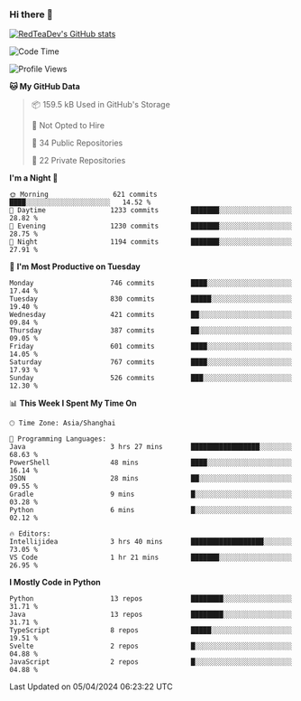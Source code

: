 ### Hi there 👋

<!--
**RedTeaDev/RedTeaDev** is a ✨ _special_ ✨ repository because its `README.md` (this file) appears on your GitHub profile.

Here are some ideas to get you started:

- 🔭 I’m currently working on ...
- 🌱 I’m currently learning ...
- 👯 I’m looking to collaborate on ...
- 🤔 I’m looking for help with ...
- 💬 Ask me about ...
- 📫 How to reach me: ...
- 😄 Pronouns: ...
- ⚡ Fun fact: ...
-->

<!--
[![wakatime](https://wakatime.com/badge/user/6b101ed0-04c0-4490-9283-eb61f2efff96.svg)](https://wakatime.com/@6b101ed0-04c0-4490-9283-eb61f2efff96)
!-->

[![RedTeaDev's GitHub stats](https://github-readme-stats.vercel.app/api?username=RedTeaDev)](https://github.com/anuraghazra/github-readme-stats)
<!--
[![willianrod's wakatime stats](https://github-readme-stats.vercel.app/api/wakatime?username=RedTeaDev)](https://github.com/anuraghazra/github-readme-stats)
!-->
<!--START_SECTION:waka-->
![Code Time](http://img.shields.io/badge/Code%20Time-2%2C136%20hrs%2012%20mins-blue)

![Profile Views](http://img.shields.io/badge/Profile%20Views-3-blue)

**🐱 My GitHub Data** 

> 📦 159.5 kB Used in GitHub's Storage 
 > 
> 🚫 Not Opted to Hire
 > 
> 📜 34 Public Repositories 
 > 
> 🔑 22 Private Repositories 
 > 
**I'm a Night 🦉** 

```text
🌞 Morning                621 commits         ████░░░░░░░░░░░░░░░░░░░░░   14.52 % 
🌆 Daytime                1233 commits        ███████░░░░░░░░░░░░░░░░░░   28.82 % 
🌃 Evening                1230 commits        ███████░░░░░░░░░░░░░░░░░░   28.75 % 
🌙 Night                  1194 commits        ███████░░░░░░░░░░░░░░░░░░   27.91 % 
```
📅 **I'm Most Productive on Tuesday** 

```text
Monday                   746 commits         ████░░░░░░░░░░░░░░░░░░░░░   17.44 % 
Tuesday                  830 commits         █████░░░░░░░░░░░░░░░░░░░░   19.40 % 
Wednesday                421 commits         ██░░░░░░░░░░░░░░░░░░░░░░░   09.84 % 
Thursday                 387 commits         ██░░░░░░░░░░░░░░░░░░░░░░░   09.05 % 
Friday                   601 commits         ████░░░░░░░░░░░░░░░░░░░░░   14.05 % 
Saturday                 767 commits         ████░░░░░░░░░░░░░░░░░░░░░   17.93 % 
Sunday                   526 commits         ███░░░░░░░░░░░░░░░░░░░░░░   12.30 % 
```


📊 **This Week I Spent My Time On** 

```text
🕑︎ Time Zone: Asia/Shanghai

💬 Programming Languages: 
Java                     3 hrs 27 mins       █████████████████░░░░░░░░   68.63 % 
PowerShell               48 mins             ████░░░░░░░░░░░░░░░░░░░░░   16.14 % 
JSON                     28 mins             ██░░░░░░░░░░░░░░░░░░░░░░░   09.55 % 
Gradle                   9 mins              █░░░░░░░░░░░░░░░░░░░░░░░░   03.28 % 
Python                   6 mins              █░░░░░░░░░░░░░░░░░░░░░░░░   02.12 % 

🔥 Editors: 
Intellijidea             3 hrs 40 mins       ██████████████████░░░░░░░   73.05 % 
VS Code                  1 hr 21 mins        ███████░░░░░░░░░░░░░░░░░░   26.95 % 
```

**I Mostly Code in Python** 

```text
Python                   13 repos            ████████░░░░░░░░░░░░░░░░░   31.71 % 
Java                     13 repos            ████████░░░░░░░░░░░░░░░░░   31.71 % 
TypeScript               8 repos             █████░░░░░░░░░░░░░░░░░░░░   19.51 % 
Svelte                   2 repos             █░░░░░░░░░░░░░░░░░░░░░░░░   04.88 % 
JavaScript               2 repos             █░░░░░░░░░░░░░░░░░░░░░░░░   04.88 % 
```




 Last Updated on 05/04/2024 06:23:22 UTC
<!--END_SECTION:waka-->


